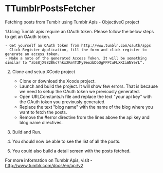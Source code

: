 TTumblrPostsFetcher
===================

Fetching posts from Tumblr using Tumblr Apis - ObjectiveC project

1.Using Tumblr apis require an OAuth token. Please follow the below steps to get an OAuth token.

    - Get yourself an OAuth token from http://www.tumblr.com/oauth/apps
    - Click Register Application, fill the form and click register to generate an access token.
    - Make a note of the generated Access Token. It will be something similar to “abS8jX9828kc7hkx2Rm4T3My9eozbDoQgPPPCuFLXKIiWNYerL”.

2. Clone and setup XCode project

    - Clone or download the Xcode project. 
    - Launch and build the project. It will show few errors. That is because we need to setup the OAuth token we previously generated.
    - Open URLConstants.h file and replace the text "your api key" with the OAuth token you previously generated.
    - Replace the text "blog name" with the name of the blog where you want to fetch the posts.
    - Remove the #error directive from the lines above the api key and blog name directives.

3. Build and Run.

4. You should now be able to see the list of all the posts.

5. You could also build a detail screen with the posts fetched.

For more information on Tumblr Apis, visit - http://www.tumblr.com/docs/en/api/v2